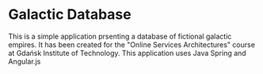# Galactic Database
This is a simple application prsenting a database of fictional galactic empires.
It has been created for the "Online Services Architectures" course at Gdańsk Institute of Technology.
This application uses Java Spring and Angular.js
